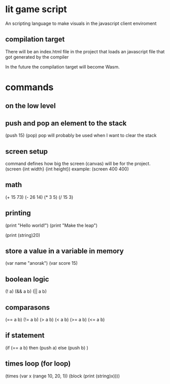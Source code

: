 # lit game script

An scripting language to make visuals in the javascript client enviroment

## compilation target
There will be an index.html file in the project that loads an javascript file that got generated by the compiler

In the future the compilation target will become Wasm.


# commands

## on the low level

## push and pop an element to the stack
(push 15)
(pop)      pop will probably be used when I want to clear the stack

## screen setup
command defines how big the screen (canvas) will be for the project.
(screen {int width} {int height})
example:
(screen 400 400)

## math
(+ 15 73)
(- 26 14)
(* 3 5)
(/ 15 3)

## printing
(print "Hello world!")
(print "Make the leap")

(print (string)20)

## store a value in a variable in memory
(var name "anorak")
(var score 15)

## boolean logic
(! a)
(&& a b)
(|| a b)


## comparasons
(== a b)
(!= a b)
(> a b)
(< a b)
(>= a b)
(<= a b)

## if statement
(if (== a b)
    then (push a)
    else (push b)
)

## times loop (for loop)
(times (var x (range 10, 20, 1)) (block (print (string)x))))


